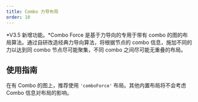 ```yaml
---
title: Combo 力导布局
order: 10
---
```


*V3.5 新增功能。*Combo Force 是基于力导向的专用于带有 combo 的图的布局算法。通过自研改造经典力导向算法，将根据节点的 combo 信息，施加不同的力以达到同 combo 节点尽可能聚集，不同 combo 之间尽可能无重叠的布局。

## 使用指南

在有 Combo 的图上，推荐使用 `'comboForce'` 布局。其他内置布局将不会考虑 Combo 信息对布局的影响。
